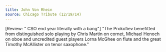 ```yaml
---
title: John Von Rhein
source: Chicago Tribute (12/19/14)
---
```

[Review: " CSO end year literally with a bang"] "The Prokofiev benefitted from distinguished solo playing by Chris Martin on cornet, Michael Henoch on oboe and uncredited guest players Lorna McGhee on flute and the great Timothy McAllister on tenor saxophone."